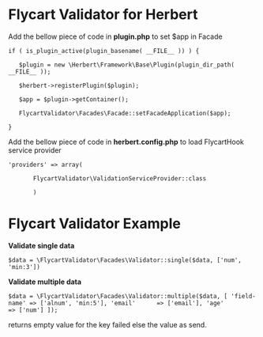 # Flycart Validator for Herbert

Add the bellow piece of code in **plugin.php** to set $app in Facade

`if ( is_plugin_active(plugin_basename( __FILE__ )) ) {`

 `   $plugin = new \Herbert\Framework\Base\Plugin(plugin_dir_path( __FILE__ ));`

 `   $herbert->registerPlugin($plugin);`

 `   $app = $plugin->getContainer();`

 `   FlycartValidator\Facades\Facade::setFacadeApplication($app);`

`}`


Add the bellow piece of code in **herbert.config.php** to load FlycartHook service provider

`'providers' => array(`

 `       FlycartValidator\ValidationServiceProvider::class`

 `       )`
 
 # Flycart Validator Example 
 
**Validate single data**
 
`$data = \FlycartValidator\Facades\Validator::single($data, ['num', 'min:3'])`

**Validate multiple data**
 
`$data = \FlycartValidator\Facades\Validator::multiple($data, [
    'field-name' => ['alnum', 'min:5'],
    'email'      => ['email'],
    'age'        => ['num']
]);`

returns empty value for the key failed else the value as send.
